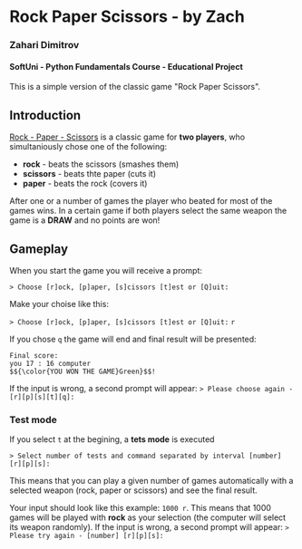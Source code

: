 # Rock Paper Scissors - by Zach
### Zahari Dimitrov
#### SoftUni - Python Fundamentals Course - Educational Project
This is a simple version of the classic game "Rock Paper Scissors".

## Introduction
[Rock - Paper - Scissors](https://en.wikipedia.org/wiki/Rock_paper_scissors) is a classic game for **two players**, who simultaniously chose one of the following:
- **rock** - beats the scissors (smashes them)
- **scissors** - beats thte paper (cuts it)
- **paper** - beats the rock (covers it)

After one or a number of games the player who beated for most of the games wins.
In a certain game if both players select the same weapon the game is a **DRAW** and no points are won!

## Gameplay
When you start the game you will receive a prompt:

`> Choose [r]ock, [p]aper, [s]cissors [t]est or [Q]uit: `

Make your choise like  this:

`> Choose [r]ock, [p]aper, [s]cissors [t]est or [Q]uit:` `r`

If you chose `q` the game will end and final result will be presented:

```
Final score:  
you 17 : 16 computer  
$${\color{YOU WON THE GAME}Green}$$!
```

If the input is wrong, a second prompt will appear:
`> Please choose again - [r][p][s][t][q]: `

### Test mode
If you select `t` at the begining, a **tets mode** is executed

`> Select number of tests and command separated by interval [number] [r][p][s]: `

This means that you can play a given number of games automatically with a selected weapon (rock, paper or scissors) and see the final result.

Your input should look like this example: `1000 r`.
This means that 1000 games will be played with **rock** as your selection (the computer will select its weapon randomly).
If the input is wrong, a second prompt will appear:
`> Please try again - [number] [r][p][s]: `
